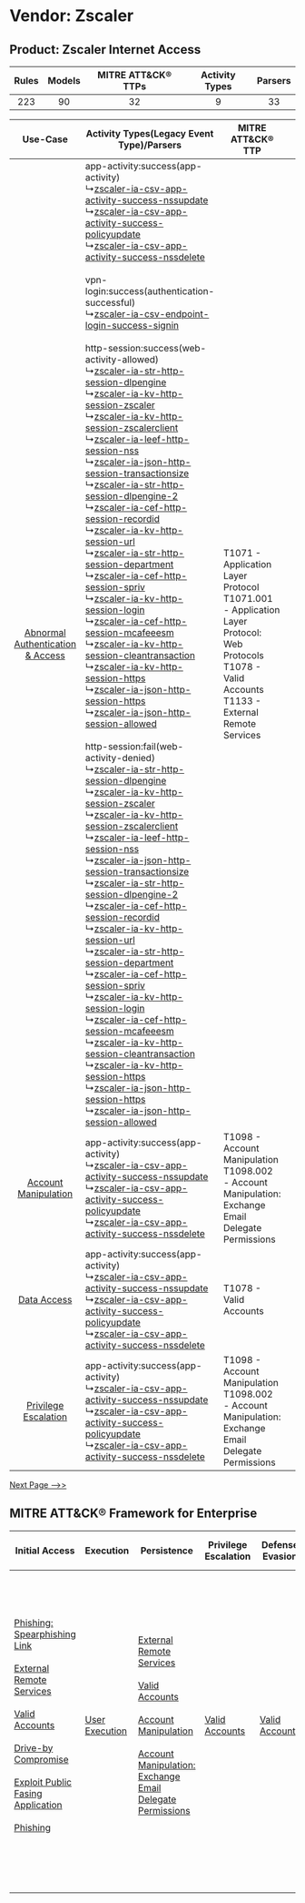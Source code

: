 Vendor: Zscaler
===============
Product: Zscaler Internet Access
--------------------------------
| Rules | Models | MITRE ATT&CK® TTPs | Activity Types | Parsers |
|:-----:|:------:|:------------------:|:--------------:|:-------:|
|  223  |   90   |         32         |       9        |   33    |

|    Use-Case    | Activity Types(Legacy Event Type)/Parsers    | MITRE ATT&CK® TTP    | Content    |
|:----:| ---- | ---- | ---- |
| [Abnormal Authentication & Access](../../../UseCases/uc_abnormal_authentication_&_access.md) |  app-activity:success(app-activity)<br> ↳[zscaler-ia-csv-app-activity-success-nssupdate](Ps/pC_zscaleriacsvappactivitysuccessnssupdate.md)<br> ↳[zscaler-ia-csv-app-activity-success-policyupdate](Ps/pC_zscaleriacsvappactivitysuccesspolicyupdate.md)<br> ↳[zscaler-ia-csv-app-activity-success-nssdelete](Ps/pC_zscaleriacsvappactivitysuccessnssdelete.md)<br><br> vpn-login:success(authentication-successful)<br> ↳[zscaler-ia-csv-endpoint-login-success-signin](Ps/pC_zscaleriacsvendpointloginsuccesssignin.md)<br><br> http-session:success(web-activity-allowed)<br> ↳[zscaler-ia-str-http-session-dlpengine](Ps/pC_zscaleriastrhttpsessiondlpengine.md)<br> ↳[zscaler-ia-kv-http-session-zscaler](Ps/pC_zscaleriakvhttpsessionzscaler.md)<br> ↳[zscaler-ia-kv-http-session-zscalerclient](Ps/pC_zscaleriakvhttpsessionzscalerclient.md)<br> ↳[zscaler-ia-leef-http-session-nss](Ps/pC_zscalerialeefhttpsessionnss.md)<br> ↳[zscaler-ia-json-http-session-transactionsize](Ps/pC_zscaleriajsonhttpsessiontransactionsize.md)<br> ↳[zscaler-ia-str-http-session-dlpengine-2](Ps/pC_zscaleriastrhttpsessiondlpengine2.md)<br> ↳[zscaler-ia-cef-http-session-recordid](Ps/pC_zscaleriacefhttpsessionrecordid.md)<br> ↳[zscaler-ia-kv-http-session-url](Ps/pC_zscaleriakvhttpsessionurl.md)<br> ↳[zscaler-ia-str-http-session-department](Ps/pC_zscaleriastrhttpsessiondepartment.md)<br> ↳[zscaler-ia-cef-http-session-spriv](Ps/pC_zscaleriacefhttpsessionspriv.md)<br> ↳[zscaler-ia-kv-http-session-login](Ps/pC_zscaleriakvhttpsessionlogin.md)<br> ↳[zscaler-ia-cef-http-session-mcafeeesm](Ps/pC_zscaleriacefhttpsessionmcafeeesm.md)<br> ↳[zscaler-ia-kv-http-session-cleantransaction](Ps/pC_zscaleriakvhttpsessioncleantransaction.md)<br> ↳[zscaler-ia-kv-http-session-https](Ps/pC_zscaleriakvhttpsessionhttps.md)<br> ↳[zscaler-ia-json-http-session-https](Ps/pC_zscaleriajsonhttpsessionhttps.md)<br> ↳[zscaler-ia-json-http-session-allowed](Ps/pC_zscaleriajsonhttpsessionallowed.md)<br><br> http-session:fail(web-activity-denied)<br> ↳[zscaler-ia-str-http-session-dlpengine](Ps/pC_zscaleriastrhttpsessiondlpengine.md)<br> ↳[zscaler-ia-kv-http-session-zscaler](Ps/pC_zscaleriakvhttpsessionzscaler.md)<br> ↳[zscaler-ia-kv-http-session-zscalerclient](Ps/pC_zscaleriakvhttpsessionzscalerclient.md)<br> ↳[zscaler-ia-leef-http-session-nss](Ps/pC_zscalerialeefhttpsessionnss.md)<br> ↳[zscaler-ia-json-http-session-transactionsize](Ps/pC_zscaleriajsonhttpsessiontransactionsize.md)<br> ↳[zscaler-ia-str-http-session-dlpengine-2](Ps/pC_zscaleriastrhttpsessiondlpengine2.md)<br> ↳[zscaler-ia-cef-http-session-recordid](Ps/pC_zscaleriacefhttpsessionrecordid.md)<br> ↳[zscaler-ia-kv-http-session-url](Ps/pC_zscaleriakvhttpsessionurl.md)<br> ↳[zscaler-ia-str-http-session-department](Ps/pC_zscaleriastrhttpsessiondepartment.md)<br> ↳[zscaler-ia-cef-http-session-spriv](Ps/pC_zscaleriacefhttpsessionspriv.md)<br> ↳[zscaler-ia-kv-http-session-login](Ps/pC_zscaleriakvhttpsessionlogin.md)<br> ↳[zscaler-ia-cef-http-session-mcafeeesm](Ps/pC_zscaleriacefhttpsessionmcafeeesm.md)<br> ↳[zscaler-ia-kv-http-session-cleantransaction](Ps/pC_zscaleriakvhttpsessioncleantransaction.md)<br> ↳[zscaler-ia-kv-http-session-https](Ps/pC_zscaleriakvhttpsessionhttps.md)<br> ↳[zscaler-ia-json-http-session-https](Ps/pC_zscaleriajsonhttpsessionhttps.md)<br> ↳[zscaler-ia-json-http-session-allowed](Ps/pC_zscaleriajsonhttpsessionallowed.md)<br> | T1071 - Application Layer Protocol<br>T1071.001 - Application Layer Protocol: Web Protocols<br>T1078 - Valid Accounts<br>T1133 - External Remote Services<br> | [<ul><li>18 Rules</li></ul><ul><li>10 Models</li></ul>](RM/r_m_zscaler_zscaler_internet_access_Abnormal_Authentication_&_Access.md) |
|    [Account Manipulation](../../../UseCases/uc_account_manipulation.md)    |  app-activity:success(app-activity)<br> ↳[zscaler-ia-csv-app-activity-success-nssupdate](Ps/pC_zscaleriacsvappactivitysuccessnssupdate.md)<br> ↳[zscaler-ia-csv-app-activity-success-policyupdate](Ps/pC_zscaleriacsvappactivitysuccesspolicyupdate.md)<br> ↳[zscaler-ia-csv-app-activity-success-nssdelete](Ps/pC_zscaleriacsvappactivitysuccessnssdelete.md)<br>    | T1098 - Account Manipulation<br>T1098.002 - Account Manipulation: Exchange Email Delegate Permissions<br>    | [<ul><li>3 Rules</li></ul><ul><li>1 Models</li></ul>](RM/r_m_zscaler_zscaler_internet_access_Account_Manipulation.md)    |
|    [Data Access](../../../UseCases/uc_data_access.md)    |  app-activity:success(app-activity)<br> ↳[zscaler-ia-csv-app-activity-success-nssupdate](Ps/pC_zscaleriacsvappactivitysuccessnssupdate.md)<br> ↳[zscaler-ia-csv-app-activity-success-policyupdate](Ps/pC_zscaleriacsvappactivitysuccesspolicyupdate.md)<br> ↳[zscaler-ia-csv-app-activity-success-nssdelete](Ps/pC_zscaleriacsvappactivitysuccessnssdelete.md)<br>    | T1078 - Valid Accounts<br>    | [<ul><li>19 Rules</li></ul><ul><li>11 Models</li></ul>](RM/r_m_zscaler_zscaler_internet_access_Data_Access.md)    |
|    [Privilege Escalation](../../../UseCases/uc_privilege_escalation.md)    |  app-activity:success(app-activity)<br> ↳[zscaler-ia-csv-app-activity-success-nssupdate](Ps/pC_zscaleriacsvappactivitysuccessnssupdate.md)<br> ↳[zscaler-ia-csv-app-activity-success-policyupdate](Ps/pC_zscaleriacsvappactivitysuccesspolicyupdate.md)<br> ↳[zscaler-ia-csv-app-activity-success-nssdelete](Ps/pC_zscaleriacsvappactivitysuccessnssdelete.md)<br>    | T1098 - Account Manipulation<br>T1098.002 - Account Manipulation: Exchange Email Delegate Permissions<br>    | [<ul><li>3 Rules</li></ul><ul><li>1 Models</li></ul>](RM/r_m_zscaler_zscaler_internet_access_Privilege_Escalation.md)    |
[Next Page -->>](2_ds_zscaler_zscaler_internet_access.md)

MITRE ATT&CK® Framework for Enterprise
--------------------------------------
| Initial Access                                                                                                                                                                                                                                                                                                                                                                                                                                                   | Execution                                                           | Persistence                                                                                                                                                                                                                                                                                                                                 | Privilege Escalation                                                | Defense Evasion                                                     | Credential Access | Discovery | Lateral Movement                                                            | Collection                                                                                                                                                            | Command and Control                                                                                                                                                                                                                                                                                                                                                                                                                                                                                                                                                        | Exfiltration                                                                                                                                                                                                                                                                                                                                                        | Impact                                                                  |
| ---------------------------------------------------------------------------------------------------------------------------------------------------------------------------------------------------------------------------------------------------------------------------------------------------------------------------------------------------------------------------------------------------------------------------------------------------------------- | ------------------------------------------------------------------- | ------------------------------------------------------------------------------------------------------------------------------------------------------------------------------------------------------------------------------------------------------------------------------------------------------------------------------------------- | ------------------------------------------------------------------- | ------------------------------------------------------------------- | ----------------- | --------- | --------------------------------------------------------------------------- | --------------------------------------------------------------------------------------------------------------------------------------------------------------------- | -------------------------------------------------------------------------------------------------------------------------------------------------------------------------------------------------------------------------------------------------------------------------------------------------------------------------------------------------------------------------------------------------------------------------------------------------------------------------------------------------------------------------------------------------------------------------- | ------------------------------------------------------------------------------------------------------------------------------------------------------------------------------------------------------------------------------------------------------------------------------------------------------------------------------------------------------------------- | ----------------------------------------------------------------------- |
| [Phishing: Spearphishing Link](https://attack.mitre.org/techniques/T1566/002)<br><br>[External Remote Services](https://attack.mitre.org/techniques/T1133)<br><br>[Valid Accounts](https://attack.mitre.org/techniques/T1078)<br><br>[Drive-by Compromise](https://attack.mitre.org/techniques/T1189)<br><br>[Exploit Public Fasing Application](https://attack.mitre.org/techniques/T1190)<br><br>[Phishing](https://attack.mitre.org/techniques/T1566)<br><br> | [User Execution](https://attack.mitre.org/techniques/T1204)<br><br> | [External Remote Services](https://attack.mitre.org/techniques/T1133)<br><br>[Valid Accounts](https://attack.mitre.org/techniques/T1078)<br><br>[Account Manipulation](https://attack.mitre.org/techniques/T1098)<br><br>[Account Manipulation: Exchange Email Delegate Permissions](https://attack.mitre.org/techniques/T1098/002)<br><br> | [Valid Accounts](https://attack.mitre.org/techniques/T1078)<br><br> | [Valid Accounts](https://attack.mitre.org/techniques/T1078)<br><br> |                   |           | [Internal Spearphishing](https://attack.mitre.org/techniques/T1534)<br><br> | [Email Collection](https://attack.mitre.org/techniques/T1114)<br><br>[Email Collection: Email Forwarding Rule](https://attack.mitre.org/techniques/T1114/003)<br><br> | [Web Service](https://attack.mitre.org/techniques/T1102)<br><br>[Application Layer Protocol: Web Protocols](https://attack.mitre.org/techniques/T1071/001)<br><br>[Dynamic Resolution](https://attack.mitre.org/techniques/T1568)<br><br>[Dynamic Resolution: Domain Generation Algorithms](https://attack.mitre.org/techniques/T1568/002)<br><br>[Proxy: Multi-hop Proxy](https://attack.mitre.org/techniques/T1090/003)<br><br>[Application Layer Protocol](https://attack.mitre.org/techniques/T1071)<br><br>[Proxy](https://attack.mitre.org/techniques/T1090)<br><br> | [Exfiltration Over C2 Channel](https://attack.mitre.org/techniques/T1041)<br><br>[Automated Exfiltration](https://attack.mitre.org/techniques/T1020)<br><br>[Exfiltration Over Web Service: Exfiltration to Cloud Storage](https://attack.mitre.org/techniques/T1567/002)<br><br>[Exfiltration Over Web Service](https://attack.mitre.org/techniques/T1567)<br><br> | [Resource Hijacking](https://attack.mitre.org/techniques/T1496)<br><br> |